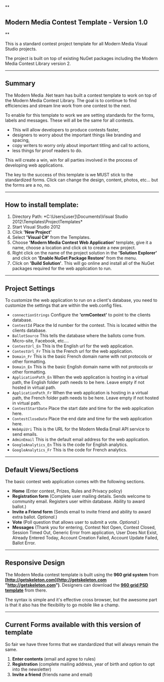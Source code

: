 **

Modern Media Contest Template - Version 1.0
----------------------------------------

**

This is a standard contest project template for all Modern Media Visual Studio projects.  


The project is built on top of existing NuGet packages including the Modern Media Contest Library version 2.


----------

Summary
-----------------

The Modern Media .Net team has built a contest template to work on top of the Modern Media Contest Library.   The goal is to continue to find efficiencies and stream line work from one contest to the next.

To enable for this template to work we are setting standards for the forms, labels and messages.  These will all be the same for all contests.  

- This will allow developers to produce contests faster, 
- designers to worry about the important things like branding and spacing,
- copy writers to worry only about important titling and call to actions,
- less things for proof readers to do.

This will create a win, win for all parties involved in the process of developing web applications.  

The key to the success of this template is we MUST stick to the standardized forms.  Click can change the design, content, photos, etc...  but the forms are a no, no.

----------

## How to install template: ##


1. Directory Path: *C:\Users\[user]\Documents\Visual Studio 2012\Templates\ProjectTemplates\*
2. Start Visual Studio 2012
3. Click **'New Project'**
4. Select **'Visual C#'** from the Templates.
5. Choose **'Modern Media Contest Web Application'** template, give it a name, choose a location and click ok to create a new project.
6. Right click on the name of the project solution in the **'Solution Explorer'** and click on **'Enable NuGet Package Restore'** from the menu.  
7. Click on **'Build Solution'**.  This will go online and install all of the NuGet packages required for the web application to run. 


----------


Project Settings
-------------------------------

To customize the web application to run on a client's database, you need to customize the settings that are within the web.config files.

- `connectionStrings` Configure the **'crmContext'** to point to the clients database.
- `ContestId` Place the Id number for the contest.  This is located within the clients database.
- `BallotSource` This tells the database where the ballots come from.  Micro-site, Facebook, etc....
- `ContestUrl_En` This is the English url for the web application.
- `ContestUrl_Fr` This is the French url for the web application.
- `Domain_Fr` This is the basic French domain name with not protocols or other formatting. 
- `Domain_En` This is the basic English domain name with not protocols or other formatting. 
- `ApplicationPath_En` When the web application is hosting in a virtual path, the English folder path needs to be here.  Leave empty if not hosted in virtual path.
- `ApplicationPath_Fr`  When the web application is hosting in a virtual path, the French folder path needs to be here.  Leave empty if not hosted in virtual path.
- `ContestStartDate` Place the start date and time for the web application here.
- `ContestCloseDate` Place the end date and time for the web application here.
- `WebApiUri` This is the URL for the Modern Media Email API service to send emails.
- `AdminEmail` This is the default email address for the web application.
- `GoogleAnalytics_En` This is the code for English analytics.
- `GoogleAnalytics_Fr` This is the code for French analytics.

----------

Default Views/Sections
----------------------------------

The basic contest web application comes with the following sections.

 - **Home** (Enter contest, Prizes, Rules and Privacy policy)
 - **Registration form** (Complete user mailing details. Sends welcome to community email. Registers user within database.  Ability to award ballot.)
 - **Invite a Friend form** (Sends email to invite friend and ability to award extra ballot.  *Optional.*)
 - **Vote** (Poll question that allows user to submit a vote.  *Optional.*)
 - **Messages** (Thank you for entering, Contest Not Open, Contest Closed, Session Timed Out, Generic Error from application, User Does Not Exist, Already Entered Today, Account Creation Failed, Account Update Failed, Ballot Error.


----------

Responsive Design
-------------------

The Modern Media contest template is built using the **960 grid system** from **[http://getskeleton.com](http://getskeleton.com "http://getskeleton.com")**.  Designers can download the **[960 grid PSD template](http://www.getskeleton.com/documentation-assets/Skeleton-Grid.psd.zip)** from there.

The syntax is simple and it's effective cross browser, but the awesome part is that it also has the flexibility to go mobile like a champ. 
      


----------

Current Forms available with this version of template
-----------------
So fair we have three forms that we standardized that will always remain the same.

1. **Enter contents** (email and agree to rules)
2. **Registration** (complete mailing address, year of birth and option to opt into the newsletter)
3. **Invite a friend** (friends name and email)

